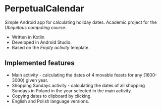 # PerpetualCalendar
Simple Android app for calculating holiday dates. Academic project for the *Ubiquitous computing* course.
* Written in Kotlin.
* Developed in Android Studio.
* Based on the *Empty activity* template.

## Implemented features
* Main activity - calculating the dates of 4 movable feasts for any (1600-3000) given year.
* Shopping Sundays activity - calculating the dates of all shopping Sundays in Poland in the year selected in the main activity.
* Copying dates to clipboard by clicking.
* English and Polish language versions.

